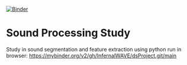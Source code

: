 [![Binder](https://mybinder.org/badge_logo.svg)](https://mybinder.org/v2/gh/InfernalWAVE/dsProject.git/main)
# Sound Processing Study
Study in sound segmentation and feature extraction using python
run in browser: https://mybinder.org/v2/gh/InfernalWAVE/dsProject.git/main
